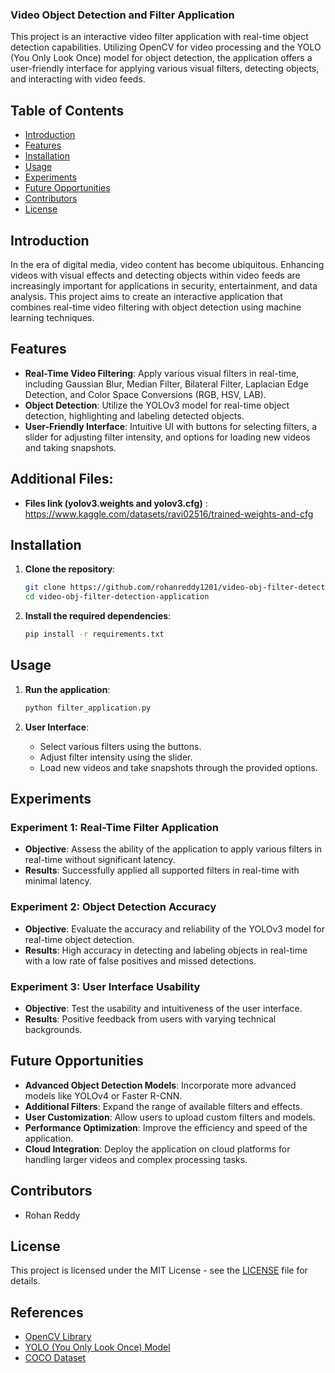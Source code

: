 ### Video Object Detection and Filter Application

This project is an interactive video filter application with real-time object detection capabilities. Utilizing OpenCV for video processing and the YOLO (You Only Look Once) model for object detection, the application offers a user-friendly interface for applying various visual filters, detecting objects, and interacting with video feeds.

## Table of Contents
- [Introduction](#introduction)
- [Features](#features)
- [Installation](#installation)
- [Usage](#usage)
- [Experiments](#experiments)
- [Future Opportunities](#future-opportunities)
- [Contributors](#contributors)
- [License](#license)

## Introduction

In the era of digital media, video content has become ubiquitous. Enhancing videos with visual effects and detecting objects within video feeds are increasingly important for applications in security, entertainment, and data analysis. This project aims to create an interactive application that combines real-time video filtering with object detection using machine learning techniques.

## Features

- **Real-Time Video Filtering**: Apply various visual filters in real-time, including Gaussian Blur, Median Filter, Bilateral Filter, Laplacian Edge Detection, and Color Space Conversions (RGB, HSV, LAB).
- **Object Detection**: Utilize the YOLOv3 model for real-time object detection, highlighting and labeling detected objects.
- **User-Friendly Interface**: Intuitive UI with buttons for selecting filters, a slider for adjusting filter intensity, and options for loading new videos and taking snapshots.

## Additional Files:
- **Files link (yolov3.weights and yolov3.cfg)** : https://www.kaggle.com/datasets/ravi02516/trained-weights-and-cfg

## Installation

1. **Clone the repository**:
   ```sh
   git clone https://github.com/rohanreddy1201/video-obj-filter-detection-application.git
   cd video-obj-filter-detection-application
   ```

2. **Install the required dependencies**:
   ```sh
   pip install -r requirements.txt
   ```

## Usage

1. **Run the application**:
   ```sh
   python filter_application.py
   ```

2. **User Interface**:
   - Select various filters using the buttons.
   - Adjust filter intensity using the slider.
   - Load new videos and take snapshots through the provided options.

## Experiments

### Experiment 1: Real-Time Filter Application
- **Objective**: Assess the ability of the application to apply various filters in real-time without significant latency.
- **Results**: Successfully applied all supported filters in real-time with minimal latency.

### Experiment 2: Object Detection Accuracy
- **Objective**: Evaluate the accuracy and reliability of the YOLOv3 model for real-time object detection.
- **Results**: High accuracy in detecting and labeling objects in real-time with a low rate of false positives and missed detections.

### Experiment 3: User Interface Usability
- **Objective**: Test the usability and intuitiveness of the user interface.
- **Results**: Positive feedback from users with varying technical backgrounds.

## Future Opportunities

- **Advanced Object Detection Models**: Incorporate more advanced models like YOLOv4 or Faster R-CNN.
- **Additional Filters**: Expand the range of available filters and effects.
- **User Customization**: Allow users to upload custom filters and models.
- **Performance Optimization**: Improve the efficiency and speed of the application.
- **Cloud Integration**: Deploy the application on cloud platforms for handling larger videos and complex processing tasks.

## Contributors

- Rohan Reddy

## License

This project is licensed under the MIT License - see the [LICENSE](LICENSE) file for details.

## References

- [OpenCV Library](https://opencv.org/)
- [YOLO (You Only Look Once) Model](https://pjreddie.com/darknet/yolo/)
- [COCO Dataset](http://cocodataset.org/)

